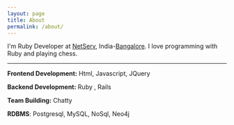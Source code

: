 ```yaml
---
layout: page
title: About
permalink: /about/
---
```

I'm Ruby Developer at [NetServ](http://www.smnetserv.com/), India-[Bangalore](https://en.wikipedia.org/wiki/Bangalore).
I love programming with Ruby and playing chess.

---

**Frontend Development:** Html, Javascript, JQuery

**Backend Development:** Ruby , Rails

**Team Building:** Chatty

**RDBMS**: Postgresql, MySQL, NoSql, Neo4j


